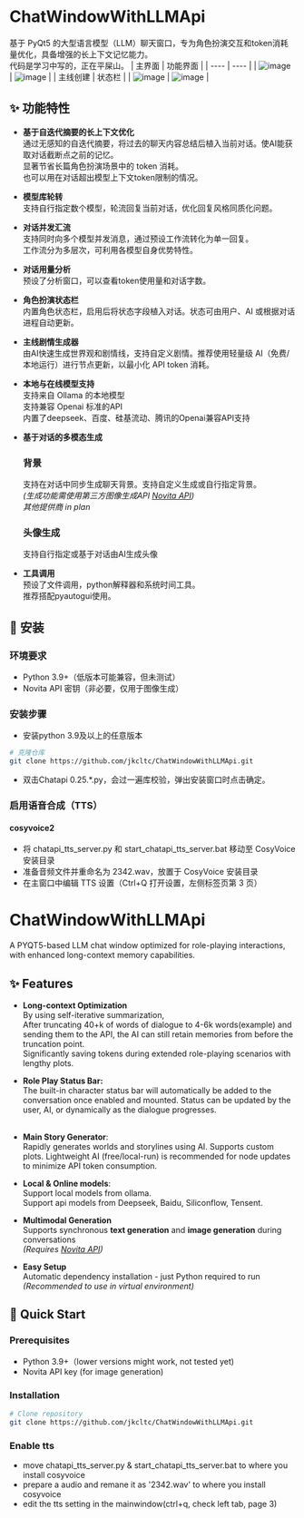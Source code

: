 # ChatWindowWithLLMApi
 
基于 PyQt5 的大型语言模型（LLM）聊天窗口，专为角色扮演交互和token消耗量优化，具备增强的长上下文记忆能力。  
代码是学习中写的，正在平屎山。
| 主界面 | 功能界面 |
| ---- | ---- |
| ![image](https://github.com/user-attachments/assets/de0f9941-ac15-4a04-8395-8657833c9d18) | ![image](https://github.com/user-attachments/assets/ae804710-bb81-4c3c-991e-ece9861da15e) |
| 主线创建 | 状态栏 |
| ![image](https://github.com/user-attachments/assets/8929c332-75f1-4f87-92ec-dcccfa347baf) | ![image](https://github.com/user-attachments/assets/1ed9c2d8-0eb3-4ef4-a130-9747c159b66f) |


## ✨ 功能特性
 
- **基于自迭代摘要的长上下文优化**  
  通过无感知的自迭代摘要，将过去的聊天内容总结后植入当前对话。使AI能获取对话截断点之前的记忆。  
  显著节省长篇角色扮演场景中的 token 消耗。  
  也可以用在对话超出模型上下文token限制的情况。  

- **模型库轮转**  
  支持自行指定数个模型，轮流回复当前对话，优化回复风格同质化问题。  

- **对话并发汇流**  
  支持同时向多个模型并发消息，通过预设工作流转化为单一回复。  
  工作流分为多层次，可利用各模型自身优势特性。  

- **对话用量分析**  
  预设了分析窗口，可以查看token使用量和对话字数。  

- **角色扮演状态栏**  
  内置角色状态栏，启用后将状态字段植入对话。状态可由用户、AI 或根据对话进程自动更新。  
 
- **主线剧情生成器**  
  由AI快速生成世界观和剧情线，支持自定义剧情。推荐使用轻量级 AI（免费/本地运行）进行节点更新，以最小化 API token 消耗。  
 
- **本地与在线模型支持**  
  支持来自 Ollama 的本地模型  
  支持兼容 Openai 标准的API  
  内置了deepseek、百度、硅基流动、腾讯的Openai兼容API支持  
 
- **基于对话的多模态生成**
  ### 背景  
  支持在对话中同步生成聊天背景。支持自定义生成或自行指定背景。  
  *(生成功能需使用第三方图像生成API [Novita API](https://www.novita.ai/))*  
  *其他提供商 in plan*
  
  ### 头像生成
  支持自行指定或基于对话由AI生成头像  

- **工具调用**  
  预设了文件调用，python解释器和系统时间工具。  
  推荐搭配pyautogui使用。  
 
## 🚀 安装
 
### 环境要求  
- Python 3.9+（低版本可能兼容，但未测试）  
- Novita API 密钥（非必要，仅用于图像生成）  
 
### 安装步骤  
- 安装python 3.9及以上的任意版本  
```bash
# 克隆仓库
git clone https://github.com/jkcltc/ChatWindowWithLLMApi.git
```
- 双击Chatapi 0.25.*.py，会过一遍库校验，弹出安装窗口时点击确定。  

### 启用语音合成（TTS）
#### cosyvoice2
- 将 chatapi_tts_server.py 和 start_chatapi_tts_server.bat 移动至 CosyVoice 安装目录
- 准备音频文件并重命名为 2342.wav，放置于 CosyVoice 安装目录
- 在主窗口中编辑 TTS 设置（Ctrl+Q 打开设置，左侧标签页第 3 页）

# ChatWindowWithLLMApi

A PYQT5-based LLM chat window optimized for role-playing interactions, with enhanced long-context memory capabilities.

## ✨ Features

- **Long-context Optimization**  
  By using self-iterative summarization,  
  After truncating 40+k of words of dialogue to 4-6k words(example) and sending them to the API, the AI can still retain memories from before the truncation point.  
  Significantly saving tokens during extended role-playing scenarios with lengthy plots.  

- **Role Play Status Bar:**  
  The built-in character status bar will automatically be added to the conversation once enabled and mounted. Status can be updated by the user, AI, or dynamically as the dialogue progresses.  
﻿
- **Main Story Generator**:  
  Rapidly generates worlds and storylines using AI. Supports custom plots. Lightweight AI (free/local-run) is recommended for node updates to minimize API token consumption.  

- **Local & Online models**:  
  Support local models from ollama.  
  Support api models from Deepseek, Baidu, Siliconflow, Tensent.  

- **Multimodal Generation**  
  Supports synchronous **text generation** and **image generation** during conversations  
  *(Requires [Novita API](https://www.novita.ai/))* 

- **Easy Setup**  
  Automatic dependency installation - just Python required to run  
  *(Recommended to use in virtual environment)*

## 🚀 Quick Start

### Prerequisites
- Python 3.9+（lower versions might work, not tested yet)
- Novita API key (for image generation)

### Installation
```bash
# Clone repository
git clone https://github.com/jkcltc/ChatWindowWithLLMApi.git
```

### Enable tts
-  move chatapi_tts_server.py & start_chatapi_tts_server.bat to where you install cosyvoice
-  prepare a audio and remane it as '2342.wav' to where you install cosyvoice
-  edit the tts setting in the mainwindow(ctrl+q, check left tab, page 3)

